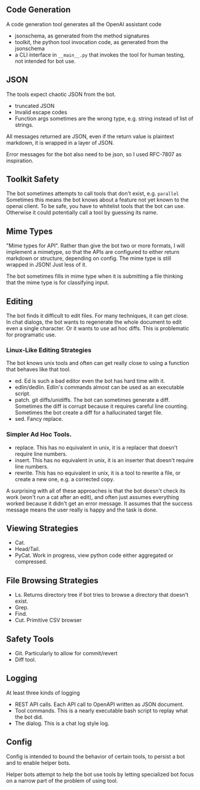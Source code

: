 ## Code Generation

A code generation tool generates all the OpenAI assistant code

- jsonschema, as generated from the method signatures
- toolkit, the python tool invocation code, as generated from the jsonschema
- a CLI interface in `__main__.py` that invokes the tool for human testing, not intended for bot use.

## JSON

The tools expect chaotic JSON from the bot.

- truncated JSON
- Invalid escape codes
- Function args sometimes are the wrong type, e.g. string instead of list of strings.

All messages returned are JSON, even if the return value is plaintext markdown, it is wrapped in a layer of JSON.

Error messages for the bot also need to be json, so I used RFC-7807 as inspiration.

## Toolkit Safety

The bot sometimes attempts to call tools that don't exist, e.g. `parallel` Sometimes this means the bot knows about a
feature not
yet known to the openai client. To be safe, you have to whitelist tools that the bot can use. Otherwise it could
potentially call a tool by guessing its name.

## Mime Types

"Mime types for API". Rather than give the bot two or more formats, I will implement a mimetype, so that the APIs
are configured to either return markdown or structure, depending on config. The mime type is still wrapped in JSON!
Just less of it.

The bot sometimes fills in mime type when it is submitting a file thinking that the mime type is for classifying input.

## Editing

The bot finds it difficult to edit files. For many techniques, it can get close. In chat dialogs, the bot wants to
regenerate the whole document to edit even a single character. Or it wants to use ad hoc diffs. This is problematic
for programatic use.

### Linux-Like Editing Strategies

The bot knows unix tools and often can get really close to using a function that behaves like that tool.

- ed. Ed is such a bad editor even the bot has hard time with it.
- edlin/dedlin. Edlin's commands almost can be used as an executable script.
- patch. git diffs/unidiffs. The bot can sometimes generate a diff. Sometimes the diff is corrupt because it requires
  careful line counting. Sometimes the bot create a diff for a hallucinated target file.
- sed. Fancy replace.

### Simpler Ad Hoc Tools.

- replace. This has no equivalent in unix, it is a replacer that doesn't require line numbers.
- insert. This has no equivalent in unix, it is an inserter that doesn't require line numbers.
- rewrite. This has no equivalent in unix, it is a tool to rewrite a file, or create a new one, e.g. a corrected copy.

A surprising with all of these approaches is that the bot doesn't check its work (won't run a cat after an edit), and
often just assumes everything worked because it didn't get an error message. It assumes that the success message means
the user really is happy and the task is done.

## Viewing Strategies

- Cat.
- Head/Tail.
- PyCat. Work in progress, view python code either aggregated or compressed.

## File Browsing Strategies

- Ls. Returns directory tree if bot tries to browse a directory that doesn't exist.
- Grep.
- Find.
- Cut. Primitive CSV browser

## Safety Tools

- Git. Particularly to allow for commit/revert
- Diff tool.

## Logging

At least three kinds of logging

- REST API calls. Each API call to OpenAPI written as JSON document.
- Tool commands. This is a nearly executable bash script to replay what the bot did.
- The dialog. This is a chat log style log.

## Config

Config is intended to bound the behavior of certain tools, to persist a bot and to enable helper bots.

Helper bots attempt to help the bot use tools by letting specialized bot focus on a narrow part of the problem of
using tool.